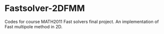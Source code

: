 # Fastsolver-2DFMM
Codes for course MATH2011 Fast solvers final project. An implementation of Fast multipole method in 2D. 

